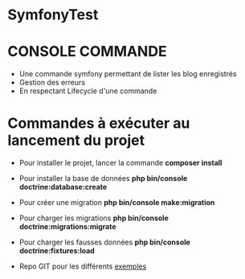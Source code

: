 # SymfonyTest
# CONSOLE COMMANDE

  - Une commande symfony permettant de lister les blog enregistrés
  - Gestion des erreurs
  - En respectant  Lifecycle d'une commande
   
# Commandes à exécuter au lancement du projet
- Pour installer le projet, lancer la commande **composer install**
- Pour installer la base de données **php bin/console doctrine:database:create**
- Pour créer une migration **php bin/console make:migration**
- Pour charger les migrations **php bin/console doctrine:migrations:migrate**
- Pour charger les fausses données **php bin/console doctrine:fixtures:load**
- Repo GIT pour les différents [exemples][git-repo]


   [git-repo]: <https://github.com/mohammedbentiress/SymfonyTest>

  